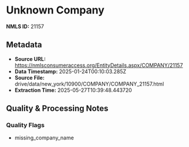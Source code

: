 # Unknown Company

**NMLS ID:** 21157

## Metadata
- **Source URL:** https://nmlsconsumeraccess.org/EntityDetails.aspx/COMPANY/21157
- **Data Timestamp:** 2025-01-24T00:10:03.285Z
- **Source File:** drive/data/new_york/10900/COMPANY/COMPANY_21157.html
- **Extraction Time:** 2025-05-27T10:39:48.443720

## Quality & Processing Notes
### Quality Flags
- missing_company_name
